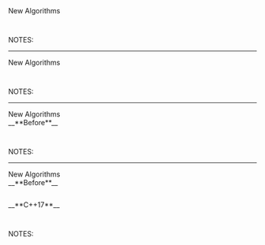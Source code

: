 <div class="slide-title">New Algorithms</div>

<pre style="display: inline-block;"><code class='sample' sample='cpp17_features/
35_library_new_algorithms
/
00_search_poem.cpp
#primary
'></code></pre>

NOTES:

---

<div class="slide-title">New Algorithms</div>

<pre style="display: inline-block;"><code class='sample' sample='cpp17_features/
35_library_new_algorithms
/
10_generate_random_string.cpp
#primary
'></code></pre>

NOTES:

---

<div class="slide-title">New Algorithms</div>

<div class="left">
<span style="display: block">__**Before**__</span>

<pre style="display: inline-block;"><code class='sample' sample='cpp17_features/
35_library_new_algorithms
/
20_unsigned_to_signed_before_vs_cpp17.cpp
#left
'></code></pre>
</div>

<div class="right">
</div>

NOTES:

---

<div class="slide-title">New Algorithms</div>

<div class="left">
<span style="display: block">__**Before**__</span>

<pre style="display: inline-block;"><code class='sample' sample='cpp17_features/
35_library_new_algorithms
/
20_unsigned_to_signed_before_vs_cpp17.cpp
#left
'></code></pre>
</div>

<div class="right">
<span style="display: block">__**C++17**__</span>

<pre style="display: inline-block;"><code class='sample' sample='cpp17_features/
35_library_new_algorithms
/
20_unsigned_to_signed_before_vs_cpp17.cpp
#right
'></code></pre>
</div>

NOTES:

